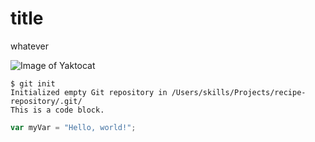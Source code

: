 # title
whatever

![Image of Yaktocat](https://octodex.github.com/images/yaktocat.png)

```
$ git init
Initialized empty Git repository in /Users/skills/Projects/recipe-repository/.git/
This is a code block.
```


``` javascript
var myVar = "Hello, world!";
```
